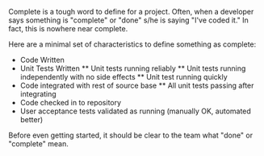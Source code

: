 Complete is a tough word to define for a project. Often, when a developer says something is "complete" or "done" s/he is saying "I've coded it." In fact, this is nowhere near complete.

Here are a minimal set of characteristics to define something as complete:
* Code Written
* Unit Tests Written
** Unit tests running reliably
** Unit tests running independently with no side effects
** Unit test running quickly
* Code integrated with rest of source base
** All unit tests passing after integrating
* Code checked in to repository
* User acceptance tests validated as running (manually OK, automated better)

Before even getting started, it should be clear to the team what "done" or "complete" mean.